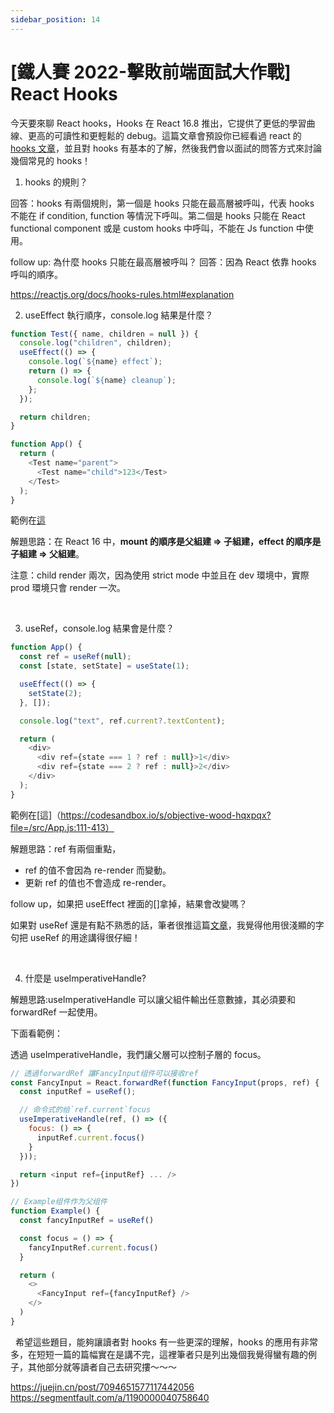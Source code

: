 ```yaml
---
sidebar_position: 14
---
```


# [鐵人賽 2022-擊敗前端面試大作戰] React Hooks

今天要來聊 React hooks，Hooks 在 React 16.8 推出，它提供了更低的學習曲線、更高的可讀性和更輕鬆的 debug。這篇文章會預設你已經看過 react 的[hooks 文章](https://reactjs.org/docs/hooks-reference.html)，並且對 hooks 有基本的了解，然後我們會以面試的問答方式來討論幾個常見的 hooks！

1. hooks 的規則？

回答：hooks 有兩個規則，第一個是 hooks 只能在最高層被呼叫，代表 hooks 不能在 if condition, function 等情況下呼叫。第二個是 hooks 只能在 React functional component 或是 custom hooks 中呼叫，不能在 Js function 中使用。

follow up: 為什麼 hooks 只能在最高層被呼叫？
回答：因為 React 依靠 hooks 呼叫的順序。

https://reactjs.org/docs/hooks-rules.html#explanation
&nbsp;

2. useEffect 執行順序，console.log 結果是什麼？

```js
function Test({ name, children = null }) {
  console.log("children", children);
  useEffect(() => {
    console.log(`${name} effect`);
    return () => {
      console.log(`${name} cleanup`);
    };
  });

  return children;
}

function App() {
  return (
    <Test name="parent">
      <Test name="child">123</Test>
    </Test>
  );
}
```

範例在[這](https://codesandbox.io/s/boring-lena-9d2fnj)

解題思路：在 React 16 中，**mount 的順序是父組建 => 子組建，effect 的順序是子組建 => 父組建**。

注意：child render 兩次，因為使用 strict mode 中並且在 dev 環境中，實際 prod 環境只會 render 一次。

&nbsp;

3. useRef，console.log 結果會是什麼？

```js
function App() {
  const ref = useRef(null);
  const [state, setState] = useState(1);

  useEffect(() => {
    setState(2);
  }, []);

  console.log("text", ref.current?.textContent);

  return (
    <div>
      <div ref={state === 1 ? ref : null}>1</div>
      <div ref={state === 2 ? ref : null}>2</div>
    </div>
  );
}
```

範例在[這]（https://codesandbox.io/s/objective-wood-hqxpqx?file=/src/App.js:111-413）

解題思路：ref 有兩個重點，

- ref 的值不會因為 re-render 而變動。
- 更新 ref 的值也不會造成 re-render。

follow up，如果把 useEffect 裡面的[]拿掉，結果會改變嗎？

如果對 useRef 還是有點不熟悉的話，筆者很推這篇[文章](https://dmitripavlutin.com/react-useref-guide/)，我覺得他用很淺顯的字句把 useRef 的用途講得很仔細！

&nbsp;

4. 什麼是 useImperativeHandle?

解題思路:useImperativeHandle 可以讓父組件輸出任意數據，其必須要和 forwardRef 一起使用。

下面看範例：

透過 useImperativeHandle，我們讓父層可以控制子層的 focus。

```js
// 透過forwardRef 讓FancyInput组件可以接收ref
const FancyInput = React.forwardRef(function FancyInput(props, ref) {
  const inputRef = useRef();

  // 命令式的给`ref.current`focus
  useImperativeHandle(ref, () => ({
    focus: () => {
      inputRef.current.focus()
    }
  }));

  return <input ref={inputRef} ... />
})

// Example组件作为父组件
function Example() {
  const fancyInputRef = useRef()

  const focus = () => {
    fancyInputRef.current.focus()
  }

  return (
    <>
      <FancyInput ref={fancyInputRef} />
    </>
  )
}

```

&nbsp;
希望這些題目，能夠讓讀者對 hooks 有一些更深的理解，hooks 的應用有非常多，在短短一篇的篇幅實在是講不完，這裡筆者只是列出幾個我覺得蠻有趣的例子，其他部分就等讀者自己去研究摟～～～

https://juejin.cn/post/7094651577117442056
https://segmentfault.com/a/1190000040758640
